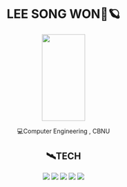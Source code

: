 <div align="center">
 <h1>LEE SONG WON🚀🪐</h2>
 <img src="https://static.wikia.nocookie.net/heroe/images/d/d7/Cuphead.gif" width="100" height="200"/>

💻Computer Engineering , CBNU

 <h2>🛰️TECH</h2>
<img src="https://img.shields.io/badge/C/C++-0F2346?style=for-the-badge&logo=c%2B%2B&logoColor=A8B9CC">
<img src="https://img.shields.io/badge/python-0F2346?style=for-the-badge&logo=python&logoColor=3776AB"> 
<img src="https://img.shields.io/badge/html5-0F2346?style=for-the-badge&logo=html5&logoColor=E34F26"> 
<img src="https://img.shields.io/badge/css-0F2346?style=for-the-badge&logo=css3&logoColor=1572B6"> 
<img src="https://img.shields.io/badge/javascript-0F2346?style=for-the-badge&logo=javascript&logoColor=F7DF1E"> 

